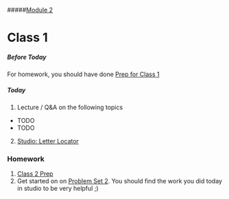 #####[Module 2](../../)

# Class 1

##### Before Today
For homework, you should have done [Prep for Class 1](../class1-prep)

##### Today
1. Lecture / Q&A on the following topics
  * TODO
  * TODO
2. [Studio: Letter Locator](../studios/letter-locator)

### Homework
1. [Class 2 Prep](../class2-prep) 
2. Get started on on [Problem Set 2](TODO). You should find the work you did today in studio to be very helpful ;)
